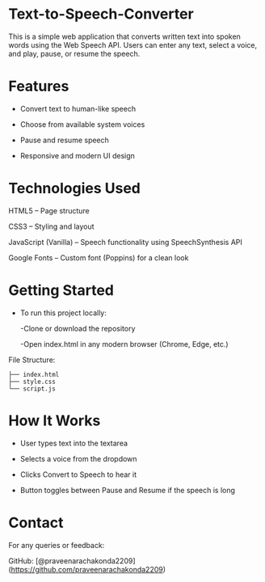 # Text-to-Speech-Converter
This is a simple web application that converts written text into spoken words using the Web Speech API. Users can enter any text, select a voice, and play, pause, or resume the speech.
# Features
* Convert text to human-like speech

* Choose from available system voices

* Pause and resume speech

* Responsive and modern UI design

# Technologies Used
HTML5 – Page structure

CSS3 – Styling and layout

JavaScript (Vanilla) – Speech functionality using SpeechSynthesis API

Google Fonts – Custom font (Poppins) for a clean look

# Getting Started
- To run this project locally:

   -Clone or download the repository

   -Open index.html in any modern browser (Chrome, Edge, etc.)

File Structure:
```project-folder/
├── index.html
├── style.css
└── script.js
```

 # How It Works
* User types text into the textarea

* Selects a voice from the dropdown

* Clicks Convert to Speech to hear it

* Button toggles between Pause and Resume if the speech is long

# Contact
For any queries or feedback:

GitHub: [@praveenarachakonda2209] (https://github.com/praveenarachakonda2209)
